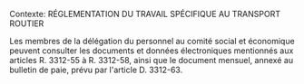 Contexte: RÉGLEMENTATION DU TRAVAIL SPÉCIFIQUE AU TRANSPORT ROUTIER

Les membres de la délégation du personnel au comité social et économique peuvent consulter les documents et données électroniques mentionnés aux articles R. 3312-55 à R. 3312-58, ainsi que le document mensuel, annexé au bulletin de paie, prévu par l'article D. 3312-63.